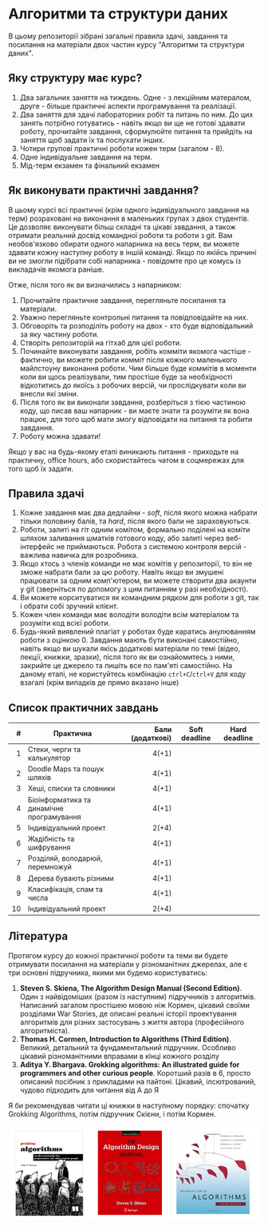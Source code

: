 # Алгоритми та структури даних
В цьому репозиторії зібрані загальні правила здачі, завдання та посилання на матеріали двох частин курсу "Алгоритми та структури даних".

## Яку структуру має курс?
1. Два загальних заняття на тиждень. Одне - з лекційним матералом, друге - більше практичні аспекти програмування та реалізації.
2. Два заняття для здачі лабораторних робіт та питань по ним. До цих занять потрібно готуватись - навіть якщо ви ще не готові здавати роботу, прочитайте завдання, сформулюйте питання та прийдіть на заняття щоб задати їх та послухати інших.
3. Чотири групові практичні роботи кожен терм (загалом - 8).
4. Одне індивідуальне завдання на терм.
5. Мід-терм екзамен та фінальний екзамен

## Як виконувати практичні завдання?
В цьому курсі всі практичні (крім одного індивідуального завдання на терм) розраховані на виконання в маленьких групах з двох студентів. Це дозволяє виконувати більш складні та цікаві завдання, а також отримати реальний досвід командної роботи та роботи з git. Вам необов'язково обирати одного напарника на весь терм, ви можете здавати кожну наступну роботу в іншій команді. Якщо по якійсь причині ви не змогли підібрати собі напарника - повідомте про це комусь із викладачів якомога раніше.

Отже, після того як ви визначились з напарником:
1. Прочитайте практичне завдання, перегляньте посилання та матеріали.
2. Уважно перегляньте контрольні питання та повідповідайте на них.
3. Обговоріть та розподіліть роботу на двох - хто буде відповідальний за яку частину роботи.
4. Створіть репозиторій на гітхаб для цієї роботи.
5. Починайте виконувати завдання, робіть комміти якомога частіше - фактично, ви можете робити комміт після кожного маленького майлстоуну виконання роботи. Чим більше буде коммітів в моменти коли ви щось реалізували, тим простіше буде за необхідності відкотитись до якоїсь з робочих версій, чи прослідкувати коли ви внесли які зміни.
6. Після того як ви виконали завдання, розберіться з тією частиною коду, що писав ваш напарник - ви маєте знати та розуміти як вона працює, для того щоб мати змогу відповідати на питання та робити завдання.
7. Роботу можна здавати!

Якщо у вас на будь-якому етапі виникають питання - приходьте на практичну, office hours, або скористайтесь чатом в соцмережах для того щоб їх задати.


## Правила здачі
1. Кожне завдання має два дедлайни - _soft_, після якого можна набрати тільки половину балів, та _hard_, після якого бали не зараховуються.
2. Роботи, залиті на гіт одним комітом, формально поділені на коміти шляхом заливання шматків готового коду, або залиті через веб-інтерфейс не приймаються. Робота з системою контроля версій - важлива навичка для розробника.
3. Якщо хтось з членів команди не має комітів у репозиторії, то він не зможе набрати бали за цю роботу. Навіть якщо ви змушені працювати за одним комп'ютером, ви можете створити два акаунти у git (зверніться по допомогу з цим питанням у разі необхідності).
4. Ви можете корситуватися як командним рядком для роботи з git, так і обрати собі зручний клієнт.
5. Кожен член команди має володіти володіти всім матеріалом та розуміти код всієї роботи.
6. Будь-який виявлений плагіат у роботах буде каратись анулюванням роботи з оцінкою 0. Завдання мають бути виконані самостійно, навіть якщо ви шукали якісь додаткові матеріали по темі (відео, лекції, книжки, зразки), після того як ви ознайомитесь з ними, закрийте це джерело та пишіть все по пам'яті самостійно. На даному етапі, не користуйтесь комбінацію `ctrl+C`/`ctrl+V` для коду взагалі (крім випадків де прямо вказано інше)  

## Список практичних завдань
|  # | Практична     | Бали (додаткові) | Soft deadline | Hard deadline |
|---:|-------------|----:|---------------|---------------|
|1|Стеки, черги та калькулятор|4(+1)|||
|2|Doodle Maps та пошук шляхів|4(+1)|||
|3|Хеші, списки та словники|4(+1)|||
|4|Біоінформатика та динамічне програмування|4(+1)|||
|5|Індивідуальний проект|2(+4)|||
|6|Жадібність та шифрування|4(+1)|||
|7|Розділяй, володарюй, перемножуй|4(+1)|||
|8|Дерева бувають різними|4(+1)|||
|9|Класифікація, спам та числа|4(+1)|||
|10|Індивідуальний проект|2(+4)|||

## Література
Протягом курсу до кожної практичної роботи та теми ви будете отримувати посилання на матеріали у різноманітних джерелах, але є три основні підручника, якими ми будемо користуватись:
1. **Steven S. Skiena, The Algorithm Design Manual (Second Edition)**. Один з найвідоміших (разом із наступним) підручників з алгоритмів. Написаний загалом простішею мовою ніж Кормен, цікавий своїми розділами War Stories, де описані реальні історії проектування алгоритмів для різних застосувань з життя автора (професійного алгоритміста).
2. **Thomas H. Cormen, Introduction to Algorithms (Third Edition)**. Великий, детальний та фундаментальний підручник. Особливо цікавий різноманітними вправами в кінці кожного розділу
3. **Aditya Y. Bhargava. Grokking algorithms: An illustrated guide for programmers and other curious people**. Коротший разів в 6, просто описаний посібник з прикладами на пайтоні. Цікавий, ілсютрований, чудово підходить для читання від А до Я

Я би рекомендував читати ці книжки в наступному порядку: спочатку Grokking Algorithms, потім підручник Скієни, і потім Кормен. 

![wdawd](./res/books.png)